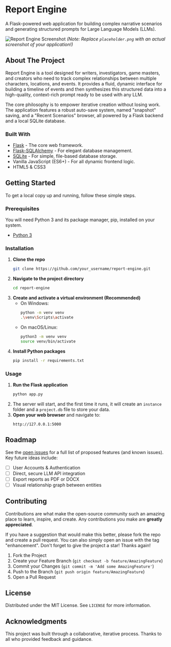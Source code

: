 # Report Engine

A Flask-powered web application for building complex narrative scenarios and generating structured prompts for Large Language Models (LLMs).

![Report Engine Screenshot](placeholder.png)
*(Note: Replace `placeholder.png` with an actual screenshot of your application!)*

## About The Project

Report Engine is a tool designed for writers, investigators, game masters, and creators who need to track complex relationships between multiple characters, locations, and events. It provides a fluid, dynamic interface for building a timeline of events and then synthesizes this structured data into a high-quality, context-rich prompt ready to be used with any LLM.

The core philosophy is to empower iterative creation without losing work. The application features a robust auto-save system, named "snapshot" saving, and a "Recent Scenarios" browser, all powered by a Flask backend and a local SQLite database.

### Built With

*   [Flask](https://flask.palletsprojects.com/) - The core web framework.
*   [Flask-SQLAlchemy](https://flask-sqlalchemy.palletsprojects.com/) - For elegant database management.
*   [SQLite](https://www.sqlite.org/) - For simple, file-based database storage.
*   Vanilla JavaScript (ES6+) - For all dynamic frontend logic.
*   HTML5 & CSS3

## Getting Started

To get a local copy up and running, follow these simple steps.

### Prerequisites

You will need Python 3 and its package manager, pip, installed on your system.
*   [Python 3](https://www.python.org/downloads/)

### Installation

1.  **Clone the repo**
    ```sh
    git clone https://github.com/your_username/report-engine.git
    ```
2.  **Navigate to the project directory**
    ```sh
    cd report-engine
    ```
3.  **Create and activate a virtual environment (Recommended)**
    *   On Windows:
        ```sh
        python -m venv venv
        .\venv\Scripts\activate
        ```
    *   On macOS/Linux:
        ```sh
        python3 -m venv venv
        source venv/bin/activate
        ```
4.  **Install Python packages**
    ```sh
    pip install -r requirements.txt
    ```

### Usage

1.  **Run the Flask application**
    ```sh
    python app.py
    ```
2.  The server will start, and the first time it runs, it will create an `instance` folder and a `project.db` file to store your data.
3.  **Open your web browser** and navigate to:
    ```
    http://127.0.0.1:5000
    ```

## Roadmap

See the [open issues](https://github.com/your_username/report-engine/issues) for a full list of proposed features (and known issues). Key future ideas include:

-   [ ] User Accounts & Authentication
-   [ ] Direct, secure LLM API integration
-   [ ] Export reports as PDF or DOCX
-   [ ] Visual relationship graph between entities

## Contributing

Contributions are what make the open-source community such an amazing place to learn, inspire, and create. Any contributions you make are **greatly appreciated**.

If you have a suggestion that would make this better, please fork the repo and create a pull request. You can also simply open an issue with the tag "enhancement".
Don't forget to give the project a star! Thanks again!

1.  Fork the Project
2.  Create your Feature Branch (`git checkout -b feature/AmazingFeature`)
3.  Commit your Changes (`git commit -m 'Add some AmazingFeature'`)
4.  Push to the Branch (`git push origin feature/AmazingFeature`)
5.  Open a Pull Request

## License

Distributed under the MIT License. See `LICENSE` for more information.

## Acknowledgments

This project was built through a collaborative, iterative process. Thanks to all who provided feedback and guidance.
